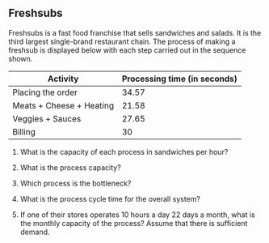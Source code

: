 ## Freshsubs
Freshsubs is a fast food franchise that sells sandwiches and salads. It is the third largest single-brand restaurant chain. The process of making a freshsub is displayed 
below with each step carried out in the sequence shown.

| Activity | Processing time (in seconds) |
|----------|------------------------------|
| Placing the order | 34.57 |
| Meats + Cheese + Heating | 21.58 |
| Veggies + Sauces | 27.65 |
| Billing | 30 |

1. What is the capacity of each process in sandwiches per hour?

2. What is the process capacity?

3. Which process is the bottleneck?

4. What is the process cycle time for the overall system?

5. If one of their stores operates 10 hours a day 22 days a month, what is the monthly capacity of the process? Assume that there is sufficient demand.
